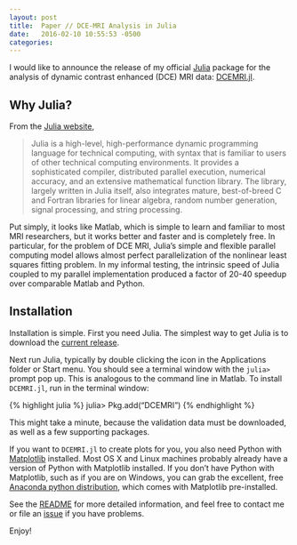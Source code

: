 ```yaml
---
layout: post
title:  Paper // DCE-MRI Analysis in Julia
date:   2016-02-10 10:55:53 -0500
categories:
---
```


I would like to announce the release of my official [Julia](http://julialang.org) package for the analysis of dynamic contrast enhanced (DCE) MRI data: [DCEMRI.jl](http://github.com/davidssmith/DCEMRI.jl).

## Why Julia?

From the [Julia website](http://julialang.org/),

> Julia is a high-level, high-performance dynamic programming language for technical computing, with syntax that is familiar to users of other technical computing environments. It provides a sophisticated compiler, distributed parallel execution, numerical accuracy, and an extensive mathematical function library. The library, largely written in Julia itself, also integrates mature, best-of-breed C and Fortran libraries for linear algebra, random number generation, signal processing, and string processing.

Put simply, it looks like Matlab, which is simple to learn and familiar to most MRI researchers, but it works better and faster and is completely free.  In particular, for the problem of DCE MRI, Julia’s simple and flexible parallel computing model allows almost perfect parallelization of the nonlinear least squares fitting problem.  In my informal testing, the intrinsic speed of Julia coupled to my parallel implementation produced a factor of 20-40 speedup over comparable Matlab and Python.

## Installation

Installation is simple.  First you need Julia.
The simplest way to get Julia is to download the [current release](http://julialang.org/downloads/).

Next run Julia, typically by double clicking the icon in the Applications folder or Start menu. You should see a terminal window with the `julia>` prompt pop up.  This is analogous to the command line in Matlab.
To install `DCEMRI.jl`, run in the terminal window:

{% highlight julia %}
julia> Pkg.add(“DCEMRI”)
{% endhighlight %}

This might take a minute, because the validation data must be downloaded, as well as a few supporting packages.

If you want to `DCEMRI.jl` to create plots for you, you also need Python with [Matplotlib](http://matplotlib.org/) installed.
Most OS X and Linux machines probably already have a version of Python with Matplotlib installed.
If you don’t have Python with Matplotlib, such as if you are on Windows, you can grab the excellent, free [Anaconda python distribution](https://store.continuum.io/cshop/anaconda/), which comes with Matplotlib pre-installed.

See the [README](http://github.com/davidssmith/DCEMRI.jl/blob/master/README.md) for more detailed information, and feel free to contact me or file an [issue](https://github.com/davidssmith/DCEMRI.jl/issues) if you have problems.

Enjoy!


